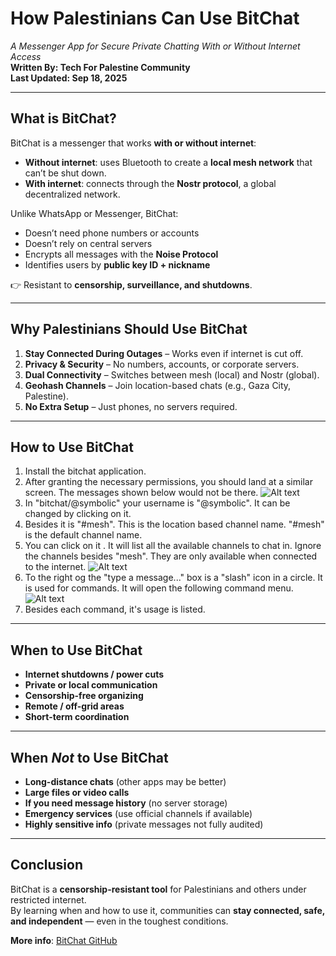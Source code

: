 # How Palestinians Can Use BitChat  
*A Messenger App for Secure Private Chatting With or Without Internet Access*  
**Written By: Tech For Palestine Community**  
**Last Updated: Sep 18, 2025**  

---

## What is BitChat?  

BitChat is a messenger that works **with or without internet**:  

- **Without internet**: uses Bluetooth to create a **local mesh network** that can’t be shut down.  
- **With internet**: connects through the **Nostr protocol**, a global decentralized network.  

Unlike WhatsApp or Messenger, BitChat:  
- Doesn’t need phone numbers or accounts  
- Doesn’t rely on central servers  
- Encrypts all messages with the **Noise Protocol**  
- Identifies users by **public key ID + nickname**  

👉 Resistant to **censorship, surveillance, and shutdowns**.  

---

## Why Palestinians Should Use BitChat  

1. **Stay Connected During Outages** – Works even if internet is cut off.  
2. **Privacy & Security** – No numbers, accounts, or corporate servers.  
3. **Dual Connectivity** – Switches between mesh (local) and Nostr (global).  
4. **Geohash Channels** – Join location-based chats (e.g., Gaza City, Palestine).  
5. **No Extra Setup** – Just phones, no servers required.  

---

## How to Use BitChat 
1. Install the bitchat application.
2. After granting the necessary permissions, you should land at a similar screen. The messages shown      below would not be there.
![Alt text](./Screenshot%202025-09-19%20at%205.31.06 PM.png)
3. In "bitchat/@symbolic" your username is "@symbolic". It can be changed by clicking on it.
4. Besides it is "#mesh". This is the location based channel name. "#mesh" is the default channel name.
5. You can click on it . It will list all the available channels to chat in. Ignore the channels besides "mesh". They are only available when connected to the internet.
![Alt text](./Screenshot%202025-09-19%20at%205.56.10 PM.png)
6. To the right og  the "type a message..." box is a "slash" icon in a circle. It is used for commands. It will open the following command menu.
![Alt text](./Screenshot%202025-09-19%20at%209.28.19 PM.png)
7. Besides each command, it's usage is listed.
---

## When to Use BitChat  

- **Internet shutdowns / power cuts**  
- **Private or local communication**  
- **Censorship-free organizing**  
- **Remote / off-grid areas**  
- **Short-term coordination**  

---

## When *Not* to Use BitChat  

- **Long-distance chats** (other apps may be better)  
- **Large files or video calls**  
- **If you need message history** (no server storage)  
- **Emergency services** (use official channels if available)  
- **Highly sensitive info** (private messages not fully audited)  

---

## Conclusion  

BitChat is a **censorship-resistant tool** for Palestinians and others under restricted internet.  
By learning when and how to use it, communities can **stay connected, safe, and independent** — even in the toughest conditions.  

**More info**: [BitChat GitHub](https://github.com/permissionlesstech/bitchat)  
